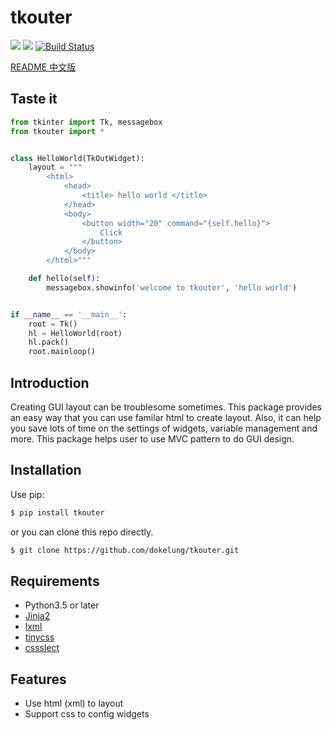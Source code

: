 # tkouter

![](https://img.shields.io/pypi/v/tkouter.svg)
![](https://img.shields.io/pypi/pyversions/tkouter.svg)
[![Build Status](https://travis-ci.org/dokelung/tkouter.svg?branch=master)](https://travis-ci.org/dokelung/tkouter)

[README 中文版](讀我.md)

## Taste it

```python
from tkinter import Tk, messagebox
from tkouter import *


class HelloWorld(TkOutWidget):
    layout = """
        <html>
            <head>
                <title> hello world </title>
            </head>
            <body>
                <button width="20" command="{self.hello}">
                    Click
                </button>
            </body>
        </html>"""

    def hello(self):
        messagebox.showinfo('welcome to tkouter', 'hello world')


if __name__ == '__main__':
    root = Tk()
    hl = HelloWorld(root)
    hl.pack()
    root.mainloop()
```

## Introduction

Creating GUI layout can be troublesome sometimes.
This package provides an easy way that you can use familar html to create layout.
Also, it can help you save lots of time on the settings of widgets, variable
management and more.
This package helps user to use MVC pattern to do GUI design.

## Installation

Use pip:

```sh
$ pip install tkouter
```

or you can clone this repo directly.

```sh
$ git clone https://github.com/dokelung/tkouter.git
```

## Requirements

* Python3.5 or later
* [Jinja2](http://jinja.pocoo.org/docs/2.10/)
* [lxml](http://lxml.de/)
* [tinycss](https://tinycss.readthedocs.io/en/latest/index.html)
* [cssslect](https://cssselect.readthedocs.io/en/latest/)

## Features

* Use html (xml) to layout
* Support css to config widgets
